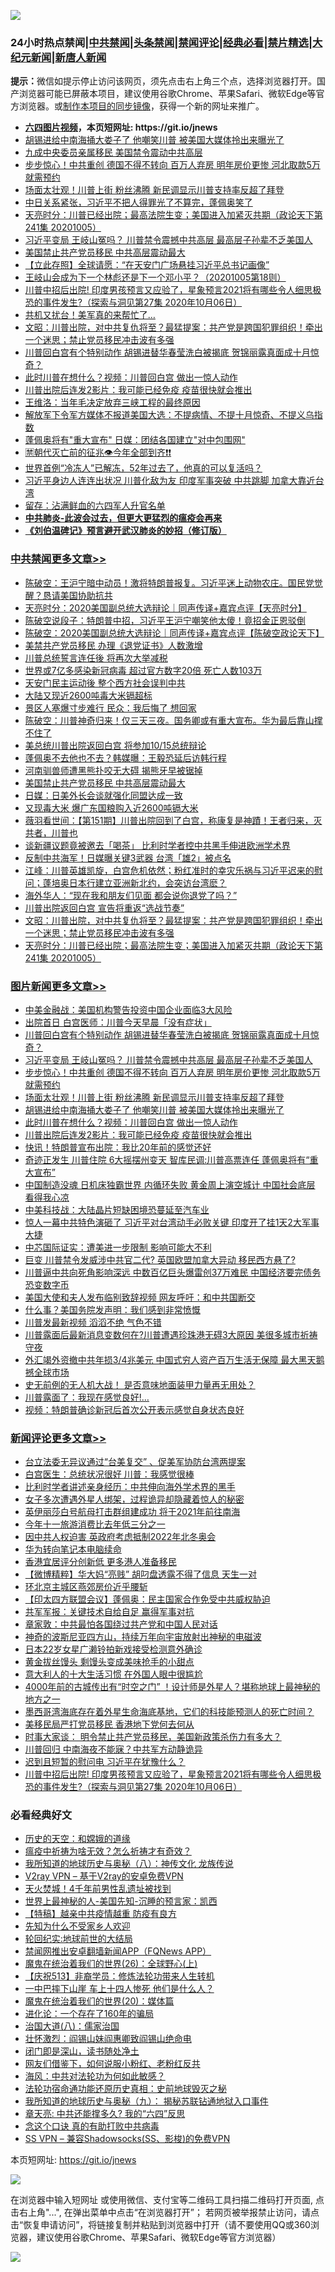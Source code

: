![](https://raw.githubusercontent.com/fqnews/bnews/master/64photo/fqnews-qr.jpg)

<div id="tt">
<h3>24小时热点禁闻|<a href="#%E4%B8%AD%E5%85%B1%E7%A6%81%E9%97%BB%E6%9B%B4%E5%A4%9A%E6%96%87%E7%AB%A0">中共禁闻</a>|<a href="#%E5%9B%BE%E7%89%87%E6%96%B0%E9%97%BB%E6%9B%B4%E5%A4%9A%E6%96%87%E7%AB%A0">头条禁闻</a>|<a href="#%E6%96%B0%E9%97%BB%E8%AF%84%E8%AE%BA%E6%9B%B4%E5%A4%9A%E6%96%87%E7%AB%A0">禁闻评论|<a href="#%E5%BF%85%E7%9C%8B%E7%BB%8F%E5%85%B8%E5%A5%BD%E6%96%87">经典必看|<a href="/video.md#%E7%A6%81%E7%89%87%E7%B2%BE%E9%80%89">禁片精选</a>|<a href="https://github.com/fqnews/djy/blob/master/gb/nf1351518.md#1">大纪元新闻</a>|<a href="https://github.com/fqnews/ntdtv/blob/master/gb/prog204.md#1">新唐人新闻</a></h3>
<div><b>提示：</b>微信如提示停止访问该网页，须先点击右上角三个点，选择浏览器打开。国产浏览器可能已屏蔽本项目，建议使用谷歌Chrome、苹果Safari、微软Edge等官方浏览器。或<a href="https://github.com/fqnews/bnews/blob/master/%E5%88%B6%E4%BD%9Cgit%E7%A6%81%E9%97%BB%E9%95%9C%E5%83%8F.md">制作本项目的同步镜像</a>，获得一个新的网址来推广。</div>
<ul>
<li><b><a href="http://d1.bdrive.tk/64.mp4" target="_blank">六四图片视频</a>，本页短网址: https://git.io/jnews</b></li>
<li><a href="/topimagenews/20201006/1408950.md">胡锡进给中南海捅大娄子了 他嘲笑川普 被美国大媒体拎出来曝光了</a></li>
<li><a href="/comments/20201006/1408902.md">九成中央委员亲属移民 美国禁令震动中共高层</a></li>
<li><a href="/topimagenews/20201006/1409109.md">步步惊心！中共重创 德国不得不转向 百万人弃房 明年房价更惨 河北取款5万就需预约</a></li>
<li><a href="/topimagenews/20201006/1408982.md">场面太壮观！川普上街 粉丝沸腾 新民调显示川普支持率反超了拜登</a></li>
<li><a href="/bannedvideo/20201006/1408931.md">中日关系紧张，习近平不把人得罪光了不算完，蓬佩奥笑了</a></li>
<li><a href="/cbnews/20201006/1408812.md">天亮时分：川普已经出院；最高法院生变；美国进入加紧灭共期（政论天下第241集 20201005）</a></li>
<li><a href="/topimagenews/20201006/1409145.md">习近平变局 王岐山冤吗？ 川普禁令震撼中共高层 最高层子孙辈不乏美国人</a></li>
<li><a href="/cbnews/20201006/1409006.md">美国禁止共产党员移民 中共高层震动最大</a></li>
<li><a href="/baitai/20201006/1409017.md">【立此存照】全球请愿：“在天安门广场悬挂习近平总书记画像”</a></li>
<li><a href="/bannedvideo/20201006/1408864.md">王岐山会成为下一个林彪还是下一个邓小平？（20201005第18则）</a></li>
<li><a href="/comments/20201006/1409106.md">川普中招后出院! 印度男孩预言又应验了，星象预言2021将有哪些令人细思极恐的事件发生?（探索与洞见第27集 2020年10月06日）</a></li>
<li><a href="/cnnews/20201006/1409041.md">共机又扰台！美军真的来帮忙了…</a></li>
<li><a href="/cbnews/20201006/1408813.md">文昭：川普出院，对中共复仇将至？最猛提案：共产党是跨国犯罪组织！牵出一个迷思；禁止党员移民冲击波有多强</a></li>
<li><a href="/topimagenews/20201007/1409232.md">川普回白宫有个特别动作 胡锡进替华春莹洗白被揭底 贺锦丽露真面成十月惊奇？</a></li>
<li><a href="/topimagenews/20201006/1408891.md">此时川普在想什么？视频：川普回白宫 做出一惊人动作</a></li>
<li><a href="/topimagenews/20201006/1408848.md">川普出院后连发2影片：我可能已经免疫 疫苗很快就会推出</a></li>
<li><a href="/cnnews/20201006/1408977.md">王维洛：当年毛决定放弃三峡工程的最终原因</a></li>
<li><a href="/bannedvideo/20201006/1408630.md">解放军下令军方媒体不报道美国大选：不提病情、不提十月惊奇、不提义乌指数</a></li>
<li><a href="/cnnews/20201006/1408936.md">蓬佩奥将有"重大宣布" 日媒：团结各国建立"对中包围网"</a></li>
<li><a href="/bannedvideo/20201006/1409056.md">🈲朝代灭亡前的征兆👁️今年全部到齐❗❗</a></li>
<li><a href="/funmedia/20201006/1408893.md">世界首例“冷冻人”已解冻，52年过去了，他真的可以复活吗？</a></li>
<li><a href="/cnnews/20201006/1409216.md">习近平身边人连连出状况 川普化敌为友 印度军事突破 中共跳脚 加拿大靠近台湾</a></li>
<li><a href="/lifebaike/20201006/1409008.md">留存：沾满鲜血的六四军人升官名单</a></li>
<li><b><a href="/comments/20200211/1275071.md" target="_blank">中共肺炎-此波会过去，但更大更猛烈的瘟疫会再来</a></b></li>
<li><b><a href="/comments/20200207/1272816.md" target="_blank">《刘伯温碑记》预言避开武汉肺炎的妙招（修订版）</a></b></li>
</ul>
</div>

<div class="catlist">
<h3><a href="/cbnews/" target="_blank">中共禁闻</a><span><a href="/cbnews/" target="_blank" rel="nofollow">更多文章>></a></span></h3>
<ul>
<li><a href="/cbnews/20201007/1409357.md" target="_blank">陈破空：王沪宁暗中动员！激将特朗普报复。习近平迷上动物农庄。国民党觉醒？恳请美国协助抗共</a></li>
<li><a href="/cbnews/20201007/1409270.md" target="_blank">天亮时分：2020美国副总统大选辩论｜同声传译+嘉宾点评【天亮时分】</a></li>
<li><a href="/cbnews/20201007/1409269.md" target="_blank">陈破空说段子：特朗普中招，习近平王沪宁嘲笑他太傻！竟招金正恩驳倒</a></li>
<li><a href="/cbnews/20201007/1409254.md" target="_blank">陈破空：2020美国副总统大选辩论｜同声传译+嘉宾点评【陈破空政论天下】</a></li>
<li><a href="/cbnews/20201007/1409239.md" target="_blank">美禁共产党员移民 办理《退党证书》人数激增</a></li>
<li><a href="/cbnews/20201006/1409181.md" target="_blank">川普总统誓言连任後 将再次大举减税</a></li>
<li><a href="/cbnews/20201006/1409134.md" target="_blank">世界或7亿多感染新冠病毒 超过官方数字20倍 死亡人数103万</a></li>
<li><a href="/cbnews/20201006/1409133.md" target="_blank">天安门民主运动後 整个西方社会误判中共</a></li>
<li><a href="/cbnews/20201006/1409121.md" target="_blank">大陆又现近2600吨毒大米镉超标</a></li>
<li><a href="/cbnews/20201006/1409110.md" target="_blank">景区人塞爆寸步难行 民众：我后悔了 想回家</a></li>
<li><a href="/cbnews/20201006/1409105.md" target="_blank">陈破空：川普神奇归来！仅三天三夜。国务卿或有重大宣布。华为最后靠山撑不住了</a></li>
<li><a href="/cbnews/20201006/1409076.md" target="_blank">美总统川普出院返回白宫 将参加10/15总统辩论</a></li>
<li><a href="/cbnews/20201006/1409068.md" target="_blank">蓬佩奥不去他也不去？韩媒曝：王毅恐延后访韩行程</a></li>
<li><a href="/cbnews/20201006/1409024.md" target="_blank">河南驯兽师遭黑熊扑咬无大碍 揭熊牙早被锯掉</a></li>
<li><a href="/cbnews/20201006/1409006.md" target="_blank">美国禁止共产党员移民 中共高层震动最大</a></li>
<li><a href="/cbnews/20201006/1408962.md" target="_blank">日媒：日美外长会谈就强化同盟达成一致</a></li>
<li><a href="/cbnews/20201006/1408951.md" target="_blank">又现毒大米 爆广东国粮购入近2600吨镉大米</a></li>
<li><a href="/cbnews/20201006/1408949.md" target="_blank">薇羽看世间：【第151期】川普出院回到了白宫，称康复是神蹟！王者归来，灭共者，川普也</a></li>
<li><a href="/cbnews/20201006/1408945.md" target="_blank">谈新疆议题竟被邀去「喝茶」 比利时学者控中共黑手伸进欧洲学术界</a></li>
<li><a href="/cbnews/20201006/1408944.md" target="_blank">反制中共海军！日媒曝关键3武器 台湾「雄2」被点名</a></li>
<li><a href="/cbnews/20201006/1408943.md" target="_blank">江峰：川普英雄凯旋，白宫危机依然；粉红准时的幸灾乐祸与习近平迟来的慰问；蓬培奥日本行建立亚洲新北约，会突访台湾麽？</a></li>
<li><a href="/cbnews/20201006/1408932.md" target="_blank">海外华人：“现在我和朋友们见面 都会说你退党了吗？”</a></li>
<li><a href="/cbnews/20201006/1408867.md" target="_blank">川普出院返回白宫 宣告将重返“选战节奏”</a></li>
<li><a href="/cbnews/20201006/1408813.md" target="_blank">文昭：川普出院，对中共复仇将至？最猛提案：共产党是跨国犯罪组织！牵出一个迷思；禁止党员移民冲击波有多强</a></li>
<li><a href="/cbnews/20201006/1408812.md" target="_blank">天亮时分：川普已经出院；最高法院生变；美国进入加紧灭共期（政论天下第241集 20201005）</a></li>

</ul>
</div>
<div class="catlist">
<h3><a href="/topimagenews/" target="_blank">图片新闻</a><span><a href="/topimagenews/" target="_blank" rel="nofollow">更多文章>></a></span></h3>
<ul>
<li><a href="/topimagenews/20201007/1409333.md" target="_blank">中美金融战：美国机构警告投资中国企业面临3大风险</a></li>
<li><a href="/topimagenews/20201007/1409315.md" target="_blank">出院首日 白宫医师：川普今天早晨「没有症状」</a></li>
<li><a href="/topimagenews/20201007/1409232.md" target="_blank">川普回白宫有个特别动作 胡锡进替华春莹洗白被揭底 贺锦丽露真面成十月惊奇？</a></li>
<li><a href="/topimagenews/20201006/1409145.md" target="_blank">习近平变局 王岐山冤吗？ 川普禁令震撼中共高层 最高层子孙辈不乏美国人</a></li>
<li><a href="/topimagenews/20201006/1409109.md" target="_blank">步步惊心！中共重创 德国不得不转向 百万人弃房 明年房价更惨 河北取款5万就需预约</a></li>
<li><a href="/topimagenews/20201006/1408982.md" target="_blank">场面太壮观！川普上街 粉丝沸腾 新民调显示川普支持率反超了拜登</a></li>
<li><a href="/topimagenews/20201006/1408950.md" target="_blank">胡锡进给中南海捅大娄子了 他嘲笑川普 被美国大媒体拎出来曝光了</a></li>
<li><a href="/topimagenews/20201006/1408891.md" target="_blank">此时川普在想什么？视频：川普回白宫 做出一惊人动作</a></li>
<li><a href="/topimagenews/20201006/1408848.md" target="_blank">川普出院后连发2影片：我可能已经免疫 疫苗很快就会推出</a></li>
<li><a href="/topimagenews/20201006/1408702.md" target="_blank">快讯！特朗普宣布出院：我比20年前的感觉还好</a></li>
<li><a href="/topimagenews/20201005/1408607.md" target="_blank">奇迹正发生 川普住院 6大摇摆州变天 智库民调:川普高票连任 蓬佩奥将有“重大宣布”</a></li>
<li><a href="/topimagenews/20201005/1408518.md" target="_blank">中国制造没魂 日机床独霸世界 内循环失败 黄金周上演空城计 中国社会底层 看得我心凉</a></li>
<li><a href="/topimagenews/20201005/1408141.md" target="_blank">中美科技战：大陆晶片短缺困境恐蔓延至汽车业</a></li>
<li><a href="/topimagenews/20201005/1408122.md" target="_blank">惊人一幕中共特色演砸了 习近平对台湾动手必败关键 印度开了挂1天2大军事大捷</a></li>
<li><a href="/topimagenews/20201005/1408112.md" target="_blank">中芯国际证实：遭美进一步限制 影响可能大不利</a></li>
<li><a href="/topimagenews/20201004/1408084.md" target="_blank">巨变 川普禁令发威涉中共官二代? 英国欧盟加拿大异动 移民西方悬了?</a></li>
<li><a href="/topimagenews/20201004/1408020.md" target="_blank">川普逼中共向死角影响深远 中数百亿巨头爆雷创37万难民 中国经济要完债务恐变数字币</a></li>
<li><a href="/topimagenews/20201004/1407911.md" target="_blank">美国大使和夫人发布临别致辞视频 网友呼吁：和中共国断交</a></li>
<li><a href="/topimagenews/20201004/1407894.md" target="_blank">什么事？美国务院发声明：我们感到非常愤慨</a></li>
<li><a href="/topimagenews/20201004/1407786.md" target="_blank">川普发最新视频 滔滔不绝 气色不错</a></li>
<li><a href="/topimagenews/20201004/1407663.md" target="_blank">川普露面后最新消息变数何在?川普遭遇珍珠港无碍3大原因 美很多城市祈祷守夜</a></li>
<li><a href="/topimagenews/20201003/1407569.md" target="_blank">外汇竭外资撤中共年损3/4兆美元 中国式穷人资产百万生活无保障 最大黑天鹅撼全球市场</a></li>
<li><a href="/topimagenews/20201003/1407483.md" target="_blank">史无前例的无人机大战！ 是否意味地面装甲力量再无用处？</a></li>
<li><a href="/topimagenews/20201003/1407316.md" target="_blank">川普露面了：我现在感觉良好!…</a></li>
<li><a href="/topimagenews/20201003/1407290.md" target="_blank">视频：特朗普确诊新冠后首次公开表示感觉自身状态良好</a></li>

</ul>
</div>
<div class="catlist">
<h3><a href="/comments/" target="_blank">新闻评论</a><span><a href="/comments/" target="_blank" rel="nofollow">更多文章>></a></span></h3>
<ul>
<li><a href="/comments/20201007/1409384.md" target="_blank">台立法委无异议通过“台美复交” 、促美军协防台湾两提案</a></li>
<li><a href="/comments/20201007/1409376.md" target="_blank">白宫医生：总统状况很好 川普：我感觉很棒</a></li>
<li><a href="/comments/20201007/1409375.md" target="_blank">比利时学者讲述亲身经历：中共伸向海外学术界的黑手</a></li>
<li><a href="/comments/20201007/1409374.md" target="_blank">女子多次遭遇外星人绑架，过程诡异却隐藏着惊人的秘密</a></li>
<li><a href="/comments/20201007/1409361.md" target="_blank">英伊丽莎白号航母打击群组建成功 将于2021年前往南海</a></li>
<li><a href="/comments/20201007/1409355.md" target="_blank">今年十一旅游消费比去年低三分之一</a></li>
<li><a href="/comments/20201007/1409354.md" target="_blank">因中共人权迫害 英政府考虑抵制2022年北冬奥会</a></li>
<li><a href="/comments/20201007/1409344.md" target="_blank">华为转向笔记本电脑续命</a></li>
<li><a href="/comments/20201007/1409343.md" target="_blank">香港宜居评分创新低 更多港人准备移民</a></li>
<li><a href="/comments/20201007/1409337.md" target="_blank">【微博精粹】华大妈“亮贱” 胡叼盘透露不得了信息 天生一对</a></li>
<li><a href="/comments/20201007/1409329.md" target="_blank">环北京主城区燕郊房价近乎腰斩</a></li>
<li><a href="/comments/20201007/1409307.md" target="_blank">【印太四方联盟会议】蓬佩奥：民主国家合作免受中共威权胁迫</a></li>
<li><a href="/comments/20201007/1409306.md" target="_blank">共军军报：关键技术自给自足 赢得军事对抗</a></li>
<li><a href="/comments/20201007/1409287.md" target="_blank">章家敦：中共最怕各国绕过共产党和中国人民对话</a></li>
<li><a href="/comments/20201007/1409280.md" target="_blank">神奇的波斯尼亚四方山，持续万年向宇宙放射出神秘的电磁波</a></li>
<li><a href="/comments/20201007/1409279.md" target="_blank">日本22岁女星广濑铃拍新戏接受检测意外确诊</a></li>
<li><a href="/comments/20201007/1409273.md" target="_blank">黄金拔丝馒头 剩馒头变成美味抢手的小甜点</a></li>
<li><a href="/comments/20201007/1409262.md" target="_blank">意大利人的十大生活习惯 在外国人眼中很尴尬</a></li>
<li><a href="/comments/20201007/1409229.md" target="_blank">4000年前的古城传出有“时空之门” ！设计师是外星人？堪称地球上最神秘的地方之一</a></li>
<li><a href="/comments/20201006/1409220.md" target="_blank">墨西哥湾海底存在着外星生命海底基地，它们的科技能预测人的死亡时间？</a></li>
<li><a href="/comments/20201006/1409180.md" target="_blank">美移民局严打党员移民 香港地下党何去何从</a></li>
<li><a href="/comments/20201006/1409179.md" target="_blank">时事大家谈： 明令禁止共产党员移民，美国新政策杀伤力有多大？</a></li>
<li><a href="/comments/20201006/1409172.md" target="_blank">川普回归 中南海夜不能寐？中共军方动静诡异</a></li>
<li><a href="/comments/20201006/1409171.md" target="_blank">迟到且短暂的慰问电 习近平在犹豫什么？</a></li>
<li><a href="/comments/20201006/1409106.md" target="_blank">川普中招后出院! 印度男孩预言又应验了，星象预言2021将有哪些令人细思极恐的事件发生?（探索与洞见第27集 2020年10月06日）</a></li>

</ul>
</div>

<div class="catlist">
<h3>必看经典好文</h3>
<ul>
<li><a href="/cbnews/20190219/1083302.md" target="_blank">历史的天空：和嫦娥的道缘</a></li>
<li><a href="/comments/20200502/1322275.md" target="_blank">瘟疫中祈祷为啥无效？怎么祈祷才有奇效？</a></li>
<li><a href="/topimagenews/20180225/905380.md" target="_blank">我所知道的地球历史与奥秘（八）：神传文化 龙族传说</a></li>
<li><a href="/comments/20200112/1257608.md" target="_blank">V2ray VPN &#8211; 基于V2ray的安卓免费VPN</a></li>
<li><a href="/ccpdope/20181219/1049286.md" target="_blank">天火焚城！4千年前男性乱遗址被找到</a></li>
<li><a href="/comments/20200605/783244.md" target="_blank">世界上最神秘的人-美国先知-沉睡的预言家：凯西</a></li>
<li><a href="/comments/20200424/1318689.md" target="_blank">【特稿】越亲中共疫情越重 防疫有良方</a></li>
<li><a href="/comments/20200620/1346848.md" target="_blank">先知为什么不受家乡人欢迎</a></li>
<li><a href="/comments/20200920/582873.md" target="_blank">轮回纪实:地球前世的大结局</a></li>
<li><a href="/comments/20200503/1322531.md" target="_blank">禁闻网推出安卓翻墙新闻APP（FQNews APP）</a></li>
<li><a href="/comments/20181210/1044798.md" target="_blank">魔鬼在统治着我们的世界(26)：全球野心(上)</a></li>
<li><a href="/cbnews/20200518/1330564.md" target="_blank">【庆祝513】非裔学员：修炼法轮功带来人生转机</a></li>
<li><a href="/cbnews/20200611/1343057.md" target="_blank">一中巴摔下山崖 车上十四人惨死 他们是什么人？</a></li>
<li><a href="/comments/20180725/976787.md" target="_blank">魔鬼在统治着我们的世界(20)：媒体篇</a></li>
<li><a href="/comments/20200907/1392278.md" target="_blank">进化论：一个存在了160年的骗局</a></li>
<li><a href="/cbnews/20190424/914482.md" target="_blank">治国大道(八)：儒家治国</a></li>
<li><a href="/cbnews/20200727/1366904.md" target="_blank">壮怀激烈：阎锡山妹阎惠卿致阎锡山绝命电</a></li>
<li><a href="/tculture/20200803/1373949.md" target="_blank">闭门即是深山，读书随处净土</a></li>
<li><a href="/comments/20200712/1359630.md" target="_blank">网友们借鉴下，如何说服小粉红、老粉红反共</a></li>
<li><a href="/comments/20191218/1228234.md" target="_blank">海风：中共对法轮功为何如此敏感？</a></li>
<li><a href="/tculture/20121025/73069.md" target="_blank">法轮功宿命通功能还原历史真相：史前地球毁灭之秘</a></li>
<li><a href="/topimagenews/20180325/919134.md" target="_blank">我所知道的地球历史与奥秘（九）： 揭秘苏联钻通地狱入口事件</a></li>
<li><a href="/comments/20200607/1341003.md" target="_blank">章天亮: 中共还能撑多久? 我的“六四”反思</a></li>
<li><a href="/comments/20200707/1357090.md" target="_blank">念这个口诀 真的有助打败中共病毒</a></li>
<li><a href="/comments/20191231/1250654.md" target="_blank">SS VPN &#8211; 兼容Shadowsocks(SS、影梭)的免费VPN</a></li>

</ul>
</div>

本页短网址: https://git.io/jnews

![](https://raw.githubusercontent.com/fqnews/bnews/master/64photo/fqnews-qr.jpg)

在浏览器中输入短网址 或使用微信、支付宝等二维码工具扫描二维码打开页面, 点击右上角"...", 在弹出菜单中点击“在浏览器打开”； 若网页被举报禁止访问，请点击“恢复申请访问”，将链接复制并粘贴到浏览器中打开（请不要使用QQ或360浏览器，建议使用谷歌Chrome、苹果Safari、微软Edge等官方浏览器）

![](https://raw.githubusercontent.com/fqnews/bnews/master/64photo/wx.jpg)